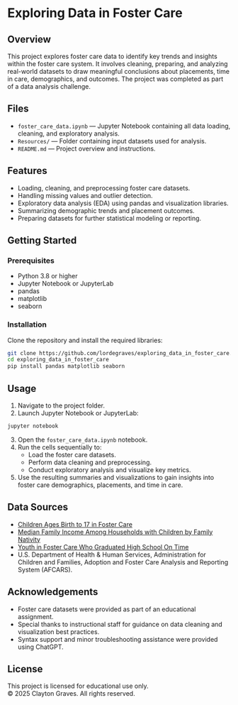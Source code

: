 # Exploring Data in Foster Care

## Overview
This project explores foster care data to identify key trends and insights within the foster care system. It involves cleaning, preparing, and analyzing real-world datasets to draw meaningful conclusions about placements, time in care, demographics, and outcomes. The project was completed as part of a data analysis challenge.

## Files
- `foster_care_data.ipynb` — Jupyter Notebook containing all data loading, cleaning, and exploratory analysis.
- `Resources/` — Folder containing input datasets used for analysis.
- `README.md` — Project overview and instructions.

## Features
- Loading, cleaning, and preprocessing foster care datasets.
- Handling missing values and outlier detection.
- Exploratory data analysis (EDA) using pandas and visualization libraries.
- Summarizing demographic trends and placement outcomes.
- Preparing datasets for further statistical modeling or reporting.

## Getting Started

### Prerequisites
- Python 3.8 or higher
- Jupyter Notebook or JupyterLab
- pandas
- matplotlib
- seaborn

### Installation
Clone the repository and install the required libraries:

```bash
git clone https://github.com/lordegraves/exploring_data_in_foster_care.git
cd exploring_data_in_foster_care
pip install pandas matplotlib seaborn
```

## Usage
1. Navigate to the project folder.
2. Launch Jupyter Notebook or JupyterLab:

```bash
jupyter notebook
```
3. Open the `foster_care_data.ipynb` notebook.
4. Run the cells sequentially to:
   - Load the foster care datasets.
   - Perform data cleaning and preprocessing.
   - Conduct exploratory analysis and visualize key metrics.
5. Use the resulting summaries and visualizations to gain insights into foster care demographics, placements, and time in care.

## Data Sources
- [Children Ages Birth to 17 in Foster Care](https://datacenter.aecf.org/data/tables/6242-children-ages-birth-to-17-in-foster-care?loc=1&loct=2#detailed/2/2-53/false/2048,574,1729,37,871,870,573,869,36,868/any/12985,20455)
- [Median Family Income Among Households with Children by Family Nativity](https://datacenter.aecf.org/data/tables/123-median-family-income-among-households-with-children-by-family-nativity?loc=1&loct=1#detailed/1/any/false/2048,1729,37,871,870,573,869,36,868,867/78,79/461)
- [Youth in Foster Care Who Graduated High School On Time](https://datacenter.aecf.org/data/tables/10439-youth-in-foster-care-who-graduated-high-school-on-time#detailed/2/any/false/1095,2048,574,1729,37,871/217,757,107,133,172,4/20134)
- U.S. Department of Health & Human Services, Administration for Children and Families, Adoption and Foster Care Analysis and Reporting System (AFCARS).

## Acknowledgements
- Foster care datasets were provided as part of an educational assignment.
- Special thanks to instructional staff for guidance on data cleaning and visualization best practices.
- Syntax support and minor troubleshooting assistance were provided using ChatGPT.

## License
This project is licensed for educational use only.  
© 2025 Clayton Graves. All rights reserved.

